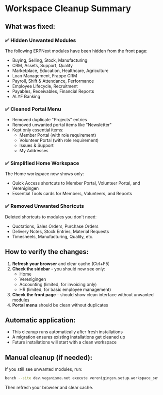 # Workspace Cleanup Summary

## What was fixed:

### ✅ **Hidden Unwanted Modules**
The following ERPNext modules have been hidden from the front page:
- Buying, Selling, Stock, Manufacturing
- CRM, Assets, Support, Quality
- Marketplace, Education, Healthcare, Agriculture
- Loan Management, Frappe CRM
- Payroll, Shift & Attendance, Performance
- Employee Lifecycle, Recruitment
- Payables, Receivables, Financial Reports
- ALYF Banking

### ✅ **Cleaned Portal Menu**
- Removed duplicate "Projects" entries
- Removed unwanted portal items like "Newsletter"
- Kept only essential items:
  - Member Portal (with role requirement)
  - Volunteer Portal (with role requirement)
  - Issues & Support
  - My Addresses

### ✅ **Simplified Home Workspace**
The Home workspace now shows only:
- Quick Access shortcuts to Member Portal, Volunteer Portal, and Verenigingen
- Essential Tools cards for Members, Volunteers, and Reports

### ✅ **Removed Unwanted Shortcuts**
Deleted shortcuts to modules you don't need:
- Quotations, Sales Orders, Purchase Orders
- Delivery Notes, Stock Entries, Material Requests
- Timesheets, Manufacturing, Quality, etc.

## How to verify the changes:

1. **Refresh your browser** and clear cache (Ctrl+F5)
2. **Check the sidebar** - you should now see only:
   - Home
   - Verenigingen
   - Accounting (limited, for invoicing only)
   - HR (limited, for basic employee management)
3. **Check the front page** - should show clean interface without unwanted modules
4. **Portal menu** should be clean without duplicates

## Automatic application:

- This cleanup runs automatically after fresh installations
- A migration ensures existing installations get cleaned up
- Future installations will start with a clean workspace

## Manual cleanup (if needed):

If you still see unwanted modules, run:
```bash
bench --site dev.veganisme.net execute verenigingen.setup.workspace_setup.setup_clean_workspace
```

Then refresh your browser and clear cache.
